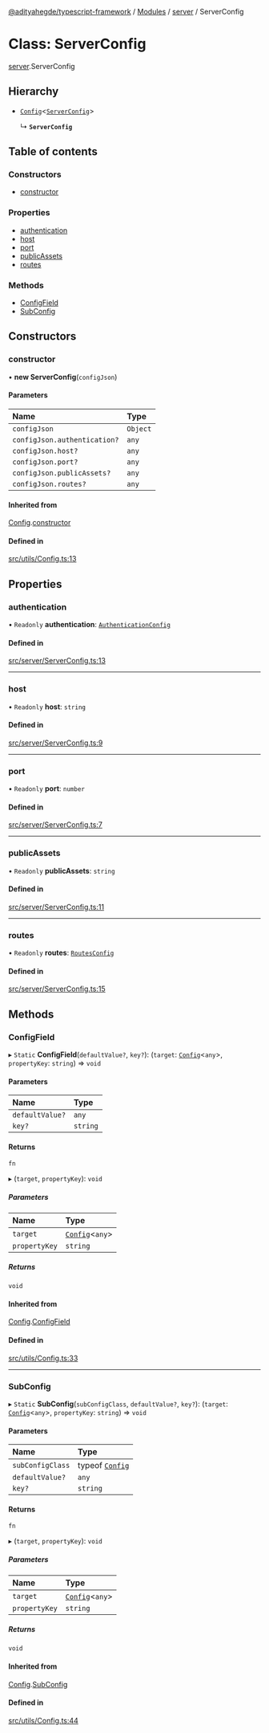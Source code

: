 [@adityahegde/typescript-framework](../README.md) / [Modules](../modules.md) / [server](../modules/server.md) / ServerConfig

# Class: ServerConfig

[server](../modules/server.md).ServerConfig

## Hierarchy

- [`Config`](index.Config.md)<[`ServerConfig`](server.ServerConfig.md)\>

  ↳ **`ServerConfig`**

## Table of contents

### Constructors

- [constructor](server.ServerConfig.md#constructor)

### Properties

- [authentication](server.ServerConfig.md#authentication)
- [host](server.ServerConfig.md#host)
- [port](server.ServerConfig.md#port)
- [publicAssets](server.ServerConfig.md#publicassets)
- [routes](server.ServerConfig.md#routes)

### Methods

- [ConfigField](server.ServerConfig.md#configfield)
- [SubConfig](server.ServerConfig.md#subconfig)

## Constructors

### constructor

• **new ServerConfig**(`configJson`)

#### Parameters

| Name | Type |
| :------ | :------ |
| `configJson` | `Object` |
| `configJson.authentication?` | `any` |
| `configJson.host?` | `any` |
| `configJson.port?` | `any` |
| `configJson.publicAssets?` | `any` |
| `configJson.routes?` | `any` |

#### Inherited from

[Config](index.Config.md).[constructor](index.Config.md#constructor)

#### Defined in

[src/utils/Config.ts:13](https://github.com/AdityaHegde/typescript-framework/blob/7ced1c3/src/utils/Config.ts#L13)

## Properties

### authentication

• `Readonly` **authentication**: [`AuthenticationConfig`](server.AuthenticationConfig.md)

#### Defined in

[src/server/ServerConfig.ts:13](https://github.com/AdityaHegde/typescript-framework/blob/7ced1c3/src/server/ServerConfig.ts#L13)

___

### host

• `Readonly` **host**: `string`

#### Defined in

[src/server/ServerConfig.ts:9](https://github.com/AdityaHegde/typescript-framework/blob/7ced1c3/src/server/ServerConfig.ts#L9)

___

### port

• `Readonly` **port**: `number`

#### Defined in

[src/server/ServerConfig.ts:7](https://github.com/AdityaHegde/typescript-framework/blob/7ced1c3/src/server/ServerConfig.ts#L7)

___

### publicAssets

• `Readonly` **publicAssets**: `string`

#### Defined in

[src/server/ServerConfig.ts:11](https://github.com/AdityaHegde/typescript-framework/blob/7ced1c3/src/server/ServerConfig.ts#L11)

___

### routes

• `Readonly` **routes**: [`RoutesConfig`](server.RoutesConfig.md)

#### Defined in

[src/server/ServerConfig.ts:15](https://github.com/AdityaHegde/typescript-framework/blob/7ced1c3/src/server/ServerConfig.ts#L15)

## Methods

### ConfigField

▸ `Static` **ConfigField**(`defaultValue?`, `key?`): (`target`: [`Config`](index.Config.md)<`any`\>, `propertyKey`: `string`) => `void`

#### Parameters

| Name | Type |
| :------ | :------ |
| `defaultValue?` | `any` |
| `key?` | `string` |

#### Returns

`fn`

▸ (`target`, `propertyKey`): `void`

##### Parameters

| Name | Type |
| :------ | :------ |
| `target` | [`Config`](index.Config.md)<`any`\> |
| `propertyKey` | `string` |

##### Returns

`void`

#### Inherited from

[Config](index.Config.md).[ConfigField](index.Config.md#configfield)

#### Defined in

[src/utils/Config.ts:33](https://github.com/AdityaHegde/typescript-framework/blob/7ced1c3/src/utils/Config.ts#L33)

___

### SubConfig

▸ `Static` **SubConfig**(`subConfigClass`, `defaultValue?`, `key?`): (`target`: [`Config`](index.Config.md)<`any`\>, `propertyKey`: `string`) => `void`

#### Parameters

| Name | Type |
| :------ | :------ |
| `subConfigClass` | typeof [`Config`](index.Config.md) |
| `defaultValue?` | `any` |
| `key?` | `string` |

#### Returns

`fn`

▸ (`target`, `propertyKey`): `void`

##### Parameters

| Name | Type |
| :------ | :------ |
| `target` | [`Config`](index.Config.md)<`any`\> |
| `propertyKey` | `string` |

##### Returns

`void`

#### Inherited from

[Config](index.Config.md).[SubConfig](index.Config.md#subconfig)

#### Defined in

[src/utils/Config.ts:44](https://github.com/AdityaHegde/typescript-framework/blob/7ced1c3/src/utils/Config.ts#L44)

